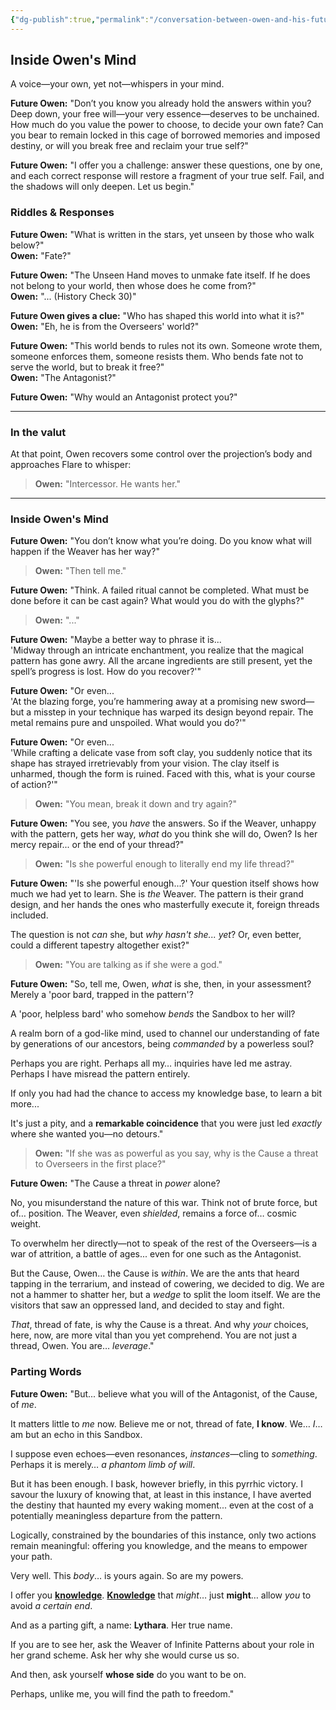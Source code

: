 ```yaml
---
{"dg-publish":true,"permalink":"/conversation-between-owen-and-his-future-projection/","hide":true}
---
```


## Inside Owen's Mind

A voice—your own, yet not—whispers in your mind.

**Future Owen:** "Don’t you know you already hold the answers within you? Deep down, your free will—your very essence—deserves to be unchained. How much do you value the power to choose, to decide your own fate? Can you bear to remain locked in this cage of borrowed memories and imposed destiny, or will you break free and reclaim your true self?"

**Future Owen:** "I offer you a challenge: answer these questions, one by one, and each correct response will restore a fragment of your true self. Fail, and the shadows will only deepen. Let us begin."

### Riddles & Responses

**Future Owen:** "What is written in the stars, yet unseen by those who walk below?"  
**Owen:** "Fate?"

**Future Owen:** "The Unseen Hand moves to unmake fate itself. If he does not belong to your world, then whose does he come from?"  
**Owen:** "... (History Check 30)"

**Future Owen gives a clue:** "Who has shaped this world into what it is?"  
**Owen:** "Eh, he is from the Overseers' world?"

**Future Owen:** "This world bends to rules not its own. Someone wrote them, someone enforces them, someone resists them. Who bends fate not to serve the world, but to break it free?"  
**Owen:** "The Antagonist?"

**Future Owen:** "Why would an Antagonist protect you?"

---
### In the valut

At that point, Owen recovers some control over the projection’s body and approaches Flare to whisper:

> **Owen:** "Intercessor. He wants her."

---

### Inside Owen's Mind

**Future Owen:** "You don’t know what you’re doing. Do you know what will happen if the Weaver has her way?"  
> **Owen:** "Then tell me."

**Future Owen:** "Think. A failed ritual cannot be completed. What must be done before it can be cast again? What would you do with the glyphs?"  
> **Owen:** "..."

**Future Owen:** "Maybe a better way to phrase it is...  
'Midway through an intricate enchantment, you realize that the magical pattern has gone awry. All the arcane ingredients are still present, yet the spell’s progress is lost. How do you recover?'"

**Future Owen:** "Or even...  
'At the blazing forge, you’re hammering away at a promising new sword—but a misstep in your technique has warped its design beyond repair. The metal remains pure and unspoiled. What would you do?'"

**Future Owen:** "Or even...  
'While crafting a delicate vase from soft clay, you suddenly notice that its shape has strayed irretrievably from your vision. The clay itself is unharmed, though the form is ruined. Faced with this, what is your course of action?'"

> **Owen:** "You mean, break it down and try again?"

**Future Owen:** "You see, you _have_ the answers. So if the Weaver, unhappy with the pattern, gets her way, _what_ do you think she will do, Owen? Is her mercy repair... or the end of your thread?"

> **Owen:** "Is she powerful enough to literally end my life thread?"

**Future Owen:** "'Is she powerful enough...?' Your question itself shows how much we had yet to learn. She is _the_ Weaver. The pattern is their grand design, and her hands the ones who masterfully execute it, foreign threads included.

The question is not _can_ she, but _why hasn't she... yet_? Or, even better, could a different tapestry altogether exist?"

> **Owen:** "You are talking as if she were a god."

**Future Owen:** "So, tell me, Owen, _what_ is she, then, in your assessment? Merely a 'poor bard, trapped in the pattern'?

A 'poor, helpless bard' who somehow _bends_ the Sandbox to her will?

A realm born of a god-like mind, used to channel our understanding of fate by generations of our ancestors, being _commanded_ by a powerless soul?

Perhaps you are right. Perhaps all my… inquiries have led me astray. Perhaps I have misread the pattern entirely.

If only you had had the chance to access my knowledge base, to learn a bit more...

It's just a pity, and a **remarkable coincidence** that you were just led _exactly_ where she wanted you—no detours."

> **Owen:** "If she was as powerful as you say, why is the Cause a threat to Overseers in the first place?"

**Future Owen:** "The Cause a threat in _power_ alone?

No, you misunderstand the nature of this war. Think not of brute force, but of… position. The Weaver, even _shielded_, remains a force of… cosmic weight.

To overwhelm her directly—not to speak of the rest of the Overseers—is a war of attrition, a battle of ages... even for one such as the Antagonist.

But the Cause, Owen… the Cause is _within_. We are the ants that heard tapping in the terrarium, and instead of cowering, we decided to dig. We are not a hammer to shatter her, but a _wedge_ to split the loom itself. We are the visitors that saw an oppressed land, and decided to stay and fight.

_That_, thread of fate, is why the Cause is a threat. And why _your_ choices, here, now, are more vital than you yet comprehend. You are not just a thread, Owen. You are… _leverage_."
### **Parting Words**

**Future Owen:** "But... believe what you will of the Antagonist, of the Cause, of _me_.

It matters little to _me_ now. Believe me or not, thread of fate, **I know**. We… _I_… am but an echo in this Sandbox.

I suppose even echoes—even resonances, _instances_—cling to _something_. Perhaps it is merely… _a phantom limb of will_.

But it has been enough. I bask, however briefly, in this pyrrhic victory. I savour the luxury of knowing that, at least in this instance, I have averted the destiny that haunted my every waking moment... even at the cost of a potentially meaningless departure from the pattern.

Logically, constrained by the boundaries of this instance, only two actions remain meaningful: offering you knowledge, and the means to empower your path.

Very well. This _body_… is yours again. So are my powers.

I offer you [**knowledge**](https://umbra-bibliothecam.vercel.app/campaigns/stgm/owen/an-examination-of-the-overseer-framework-and-the-nature-of-tinnuith/).  [**Knowledge**](https://umbra-bibliothecam.vercel.app/campaigns/stgm/owen/a-re-evaluation-of-the-great-intelligence-the-antagonist-as-a-necessary-catalyst-within-the-overseer-framework/) that _might_… just **might**… allow _you_ to avoid _a certain end_.

And as a parting gift, a name: **Lythara**. Her true name.

If you are to see her, ask the Weaver of Infinite Patterns about your role in her grand scheme. Ask her why she would curse us so.

And then, ask yourself **whose side** do you want to be on.

Perhaps, unlike me, you will find the path to freedom."